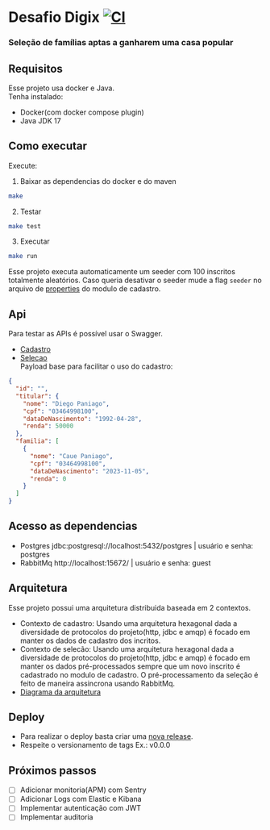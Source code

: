 # Desafio Digix [![CI](https://github.com/diegopaniago/desafio-digix/actions/workflows/ci.yml/badge.svg)](https://github.com/diegopaniago/desafio-digix/actions/workflows/ci.yml)
### Seleção de famílias aptas a ganharem uma casa popular

## Requisitos
Esse projeto usa docker e Java. <br/>
Tenha instalado:<br/>
- Docker(com docker compose plugin)
- Java JDK 17

## Como executar
Execute:
1. Baixar as dependencias do docker e do maven
```bash
make
```
2. Testar
```bash
make test
```
3. Executar
```bash
make run
```
Esse projeto executa automaticamente um seeder com 100 inscritos totalmente aleatórios. Caso queria desativar o seeder mude a flag `seeder` no arquivo de [properties](./cadastro/src/main/resources/application.properties) do modulo de cadastro.

## Api
Para testar as APIs é possível usar o Swagger.
- [Cadastro](http://localhost:8085/swagger-ui/index.html)
- [Selecao](http://localhost:8086/swagger-ui/index.html)<br/>
Payload base para facilitar o uso do cadastro:
```json
{
  "id": "",
  "titular": {
    "nome": "Diego Paniago",
    "cpf": "03464998100",
    "dataDeNascimento": "1992-04-28",
    "renda": 50000
  },
  "familia": [
    {
      "nome": "Caue Paniago",
      "cpf": "03464998100",
      "dataDeNascimento": "2023-11-05",
      "renda": 0
    }
  ]
}
```

## Acesso as dependencias
- Postgres jdbc:postgresql://localhost:5432/postgres | usuário e senha: postgres
- RabbitMq http://localhost:15672/ | usuário e senha: guest

## Arquitetura
Esse projeto possui uma arquitetura distribuida baseada em 2 contextos.
- Contexto de cadastro: Usando uma arquitetura hexagonal dada a diversidade de protocolos do projeto(http, jdbc e amqp) é focado em manter os dados de cadastro dos incritos.
- Contexto de selecão: Usando uma arquitetura hexagonal dada a diversidade de protocolos do projeto(http, jdbc e amqp) é focado em manter os dados pré-processados sempre que um novo inscrito é cadastrado no modulo de cadastro. O pré-processamento da seleção é feito de maneira assincrona usando RabbitMq.
- [Diagrama da arquitetura](https://drive.google.com/file/d/13PCPL_RVByoIiZtCk5v9Glv2VRQSm7GU/view?usp=sharing)

## Deploy
- Para realizar o deploy basta criar uma [nova release](https://github.com/diegopaniago/desafio-digix/releases/new).
- Respeite o versionamento de tags Ex.: v0.0.0

## Próximos passos
- [ ] Adicionar monitoria(APM) com Sentry
- [ ] Adicionar Logs com Elastic e Kibana
- [ ] Implementar autenticação com JWT
- [ ] Implementar auditoria